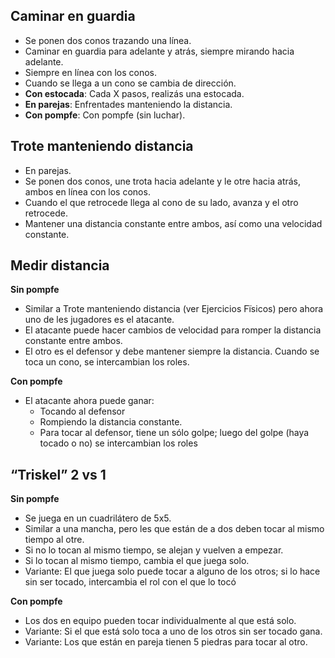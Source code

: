 ## Caminar en guardia
* Se ponen dos conos trazando una línea.
* Caminar en guardia para adelante y atrás, siempre mirando hacia adelante.
* Siempre en línea con los conos.
* Cuando se llega a un cono se cambia de dirección.
* **Con estocada**: Cada X pasos, realizás una estocada.
* **En parejas**: Enfrentades manteniendo la distancia.
* **Con pompfe**: Con pompfe (sin luchar).

## Trote manteniendo distancia
* En parejas.
* Se ponen dos conos, une trota hacia adelante y le otre hacia atrás, ambos en línea con los conos.
* Cuando el que retrocede llega al cono de su lado, avanza y el otro retrocede.
* Mantener una distancia constante entre ambos, así como una velocidad constante.

## Medir distancia

**Sin pompfe**

* Similar a Trote manteniendo distancia (ver Ejercicios Fïsicos) pero ahora uno de les jugadores es el atacante.
* El atacante puede hacer cambios de velocidad para romper la distancia constante entre ambos.
* El otro es el defensor y debe mantener siempre la distancia. Cuando se toca un cono, se intercambian los roles.

**Con pompfe**
* El atacante ahora puede ganar:
  * Tocando al defensor
  * Rompiendo la distancia constante.
  * Para tocar al defensor, tiene un sólo golpe; luego del golpe (haya tocado o no) se intercambian los roles

## “Triskel” 2 vs 1

**Sin pompfe**

* Se juega en un cuadrilátero de 5x5.
* Similar a una mancha, pero les que están de a dos deben tocar al mismo tiempo al otre.
* Si no lo tocan al mismo tiempo, se alejan y vuelven a empezar.
* Si lo tocan al mismo tiempo, cambia el que juega solo.
* Variante: El que juega solo puede tocar a alguno de los otros; si lo hace sin ser tocado, intercambia el rol con el que lo tocó

**Con pompfe**
* Los dos en equipo pueden tocar individualmente al que está solo.
* Variante: Si el que está solo toca a uno de los otros sin ser tocado gana.
* Variante: Los que están en pareja tienen 5 piedras para tocar al otro.
